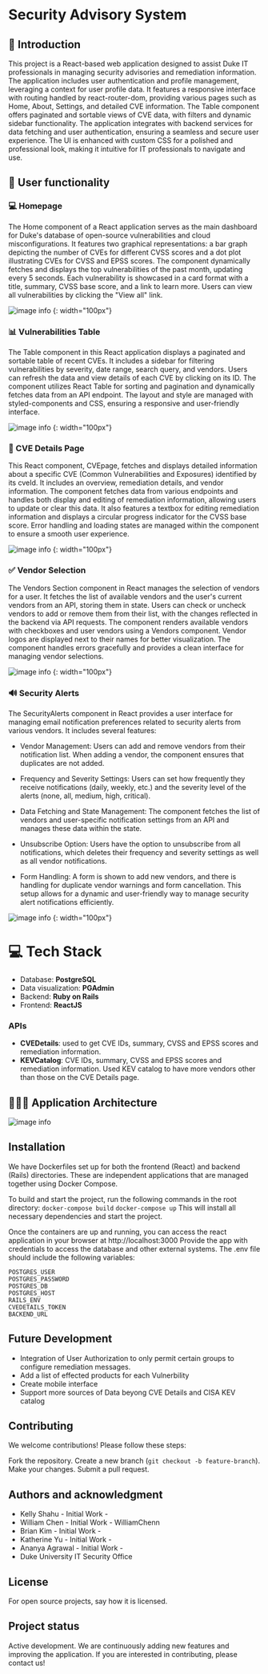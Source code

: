 # Security Advisory System


## 👋 Introduction
This project is a React-based web application designed to assist Duke IT professionals in managing security advisories and remediation information. The application includes user authentication and profile management, leveraging a context for user profile data. It features a responsive interface with routing handled by react-router-dom, providing various pages such as Home, About, Settings, and detailed CVE information. The Table component offers paginated and sortable views of CVE data, with filters and dynamic sidebar functionality. The application integrates with backend services for data fetching and user authentication, ensuring a seamless and secure user experience. The UI is enhanced with custom CSS for a polished and professional look, making it intuitive for IT professionals to navigate and use.


## 👩 User functionality
### 💻 Homepage
The Home component of a React application serves as the main dashboard for Duke's database of open-source vulnerabilities and cloud misconfigurations. It features two graphical representations: a bar graph depicting the number of CVEs for different CVSS scores and a dot plot illustrating CVEs for CVSS and EPSS scores.
The component dynamically fetches and displays the top vulnerabilities of the past month, updating every 5 seconds. Each vulnerability is showcased in a card format with a title, summary, CVSS base score, and a link to learn more. Users can view all vulnerabilities by clicking the "View all" link.

![image info](front-end/public/Screenshotofhomepage.png) {: width="100px"}

### 📊 Vulnerabilities Table
The Table component in this React application displays a paginated and sortable table of recent CVEs. It includes a sidebar for filtering vulnerabilities by severity, date range, search query, and vendors. Users can refresh the data and view details of each CVE by clicking on its ID. The component utilizes React Table for sorting and pagination and dynamically fetches data from an API endpoint. The layout and style are managed with styled-components and CSS, ensuring a responsive and user-friendly interface.

![image info](front-end/public/Screenshotoftable.png) {: width="100px"}

### 📄 CVE Details Page

This React component, CVEpage, fetches and displays detailed information about a specific CVE (Common Vulnerabilities and Exposures) identified by its cveId. It includes an overview, remediation details, and vendor information. The component fetches data from various endpoints and handles both display and editing of remediation information, allowing users to update or clear this data. It also features a textbox for editing remediation information and displays a circular progress indicator for the CVSS base score. Error handling and loading states are managed within the component to ensure a smooth user experience.

![image info](front-end/public/Screenshotoflearnmore.png) {: width="100px"}

### ✅ Vendor Selection

The Vendors Section component in React manages the selection of vendors for a user. It fetches the list of available vendors and the user's current vendors from an API, storing them in state. Users can check or uncheck vendors to add or remove them from their list, with the changes reflected in the backend via API requests. The component renders available vendors with checkboxes and user vendors using a Vendors component. Vendor logos are displayed next to their names for better visualization. The component handles errors gracefully and provides a clean interface for managing vendor selections.

![image info](front-end/public/Screenshotofvendors.png) {: width="100px"}

### 🔊 Security Alerts
The SecurityAlerts component in React provides a user interface for managing email notification preferences related to security alerts from various vendors. It includes several features:

- Vendor Management: Users can add and remove vendors from their notification list. When adding a vendor, the component ensures that duplicates are not added.

- Frequency and Severity Settings: Users can set how frequently they receive notifications (daily, weekly, etc.) and the severity level of the alerts (none, all, medium, high, critical).

- Data Fetching and State Management: The component fetches the list of vendors and user-specific notification settings from an API and manages these data within the state.

- Unsubscribe Option: Users have the option to unsubscribe from all notifications, which deletes their frequency and severity settings as well as all vendor notifications.

- Form Handling: A form is shown to add new vendors, and there is handling for duplicate vendor warnings and form cancellation.
This setup allows for a dynamic and user-friendly way to manage security alert notifications efficiently.

![image info](front-end/public/Screenshotofnotifications.png) {: width="100px"}

# 💻 Tech Stack
- Database: **PostgreSQL**
- Data visualization: **PGAdmin**
- Backend: **Ruby on Rails**
- Frontend: **ReactJS**

### APIs
- **CVEDetails**: used to get CVE IDs, summary, CVSS and EPSS scores and remediation information.
- **KEVCatalog**: CVE IDs, summary, CVSS and EPSS scores and remediation information. Used KEV catalog to have more vendors other than those on the CVE Details page.











## 👩🏻‍🏫 Application Architecture
![image info](front-end/public/ProjectPhases.png)




## Installation
We have Dockerfiles set up for both the frontend (React) and backend (Rails) directories. These are independent applications that are managed together using Docker Compose.

To build and start the project, run the following commands in the root directory:
`docker-compose build`
`docker-compose up`
This will install all necessary dependencies and start the project.

Once the containers are up and running, you can access the react application in your browser at http://localhost:3000
Provide the app with credentials to access the database and other external systems. The .env file should include the following variables:
```
POSTGRES_USER
POSTGRES_PASSWORD
POSTGRES_DB
POSTGRES_HOST
RAILS_ENV
CVEDETAILS_TOKEN
BACKEND_URL
```


## Future Development
- Integration of User Authorization to only permit certain groups to configure remediation messages.
- Add a list of effected products for each Vulnerbility
- Create mobile interface
- Support more sources of Data beyong CVE Details and CISA KEV catalog

## Contributing
We welcome contributions! Please follow these steps:

Fork the repository.
Create a new branch (`git checkout -b feature-branch`).
Make your changes.
Submit a pull request.

## Authors and acknowledgment
- Kelly Shahu - Initial Work - 
- William Chen - Initial Work - WilliamChenn
- Brian Kim - Initial Work - 
- Katherine Yu - Initial Work - 
- Ananya Agrawal - Initial Work - 
- Duke University IT Security Office

## License
For open source projects, say how it is licensed.

## Project status
Active development. We are continuously adding new features and improving the application. If you are interested in contributing, please contact us!

